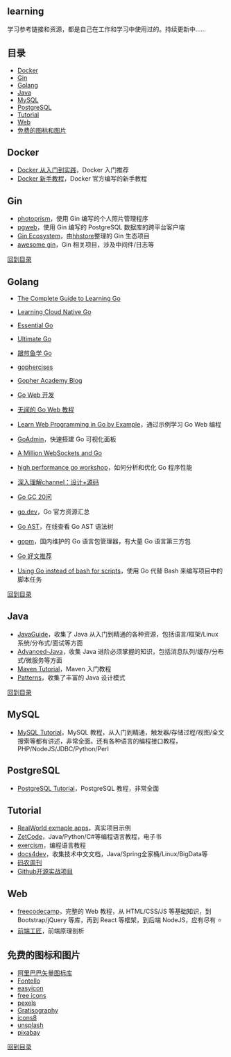 ## learning

学习参考链接和资源，都是自己在工作和学习中使用过的。持续更新中……

## 目录

* [Docker](#Docker)
* [Gin](#Gin)
* [Golang](#Golang)
* [Java](#Java)
* [MySQL](#MySQL)
* [PostgreSQL](#PostgreSQL)
* [Tutorial](#Tutorial)
* [Web](#Web)
* [免费的图标和图片](#免费的图标和图片)

## Docker

- [Docker 从入门到实践](https://docker_practice.gitee.io/zh-cn/)，Docker 入门推荐
- [Docker 新手教程](https://docker-curriculum.com/)，Docker 官方编写的新手教程

## Gin

- [photoprism](https://github.com/photoprism/photoprism)，使用 Gin 编写的个人照片管理程序
- [pgweb](https://github.com/sosedoff/pgweb)，使用 Gin 编写的 PostgreSQL 数据库的跨平台客户端
- [Gin Ecosystem](https://github.com/hhstore/blog/issues/132)，由[hhstore](https://github.com/hhstore)整理的 Gin 生态项目
- [awesome gin](https://github.com/FlowerWrong/awesome-gin)，Gin 相关项目，涉及中间件/日志等

[回到目录](#目录)

## Golang

- [The Complete Guide to Learning Go](https://www.calhoun.io/guide-to-go/)
- [Learning Cloud Native Go](https://learning-cloud-native-go.github.io/)
- [Essential Go](https://www.programming-books.io/essential/go/)
- [Ultimate Go](https://github.com/hoanhan101/ultimate-go)
- [跟煎鱼学 Go](https://book.eddycjy.com/golang/)
- [gophercises](https://gophercises.com/)
- [Gopher Academy Blog](https://blog.gopheracademy.com/)

- [Go Web 开发](https://github.com/thewhitetulip/web-dev-golang-anti-textbook)
- [无闻的 Go Web 教程](https://github.com/unknwon/building-web-applications-in-go)
- [Learn Web Programming in Go by Example](https://gowebexamples.com/)，通过示例学习 Go Web 编程
- [GoAdmin](https://github.com/GoAdminGroup/go-admin)，快速搭建 Go 可视化面板

- [A Million WebSockets and Go](https://www.freecodecamp.org/news/million-websockets-and-go-cc58418460bb/)
- [high performance go workshop](https://dave.cheney.net/high-performance-go-workshop/gopherchina-2019.html)，如何分析和优化 Go 程序性能
- [深入理解channel：设计+源码](http://lessisbetter.site/2019/03/03/golang-channel-design-and-source/)
- [Go GC 20问](https://mp.weixin.qq.com/s/o2oMMh0PF5ZSoYD0XOBY2Q)

- [go.dev](https://go.dev/)，Go 官方资源汇总
- [Go AST](http://goast.yuroyoro.net/)，在线查看 Go AST 语法树
- [gopm](https://gopm.io/)，国内维护的 Go 语言包管理器，有大量 Go 语言第三方包
- [Go 好文推荐](https://github.com/chunlintang/golang-anything-recommend/blob/master/README.md)
- [Using Go instead of bash for scripts](https://presstige.io/p/Using-Go-instead-of-bash-for-scripts-6b51885c1f6940aeb40476000d0eb0fc)，使用 Go 代替 Bash 来编写项目中的脚本任务

[回到目录](#目录)

## Java

- [JavaGuide](https://github.com/Snailclimb/JavaGuide)，收集了 Java 从入门到精通的各种资源，包括语言/框架/Linux 系统/分布式/面试等方面
- [Advanced-Java](https://github.com/doocs/advanced-java)，收集 Java 进阶必须掌握的知识，包括消息队列/缓存/分布式/微服务等方面
- [Maven Tutorial](https://www.javaguides.net/p/maven.html)，Maven 入门教程
- [Patterns](https://java-design-patterns.com/patterns/)，收集了丰富的 Java 设计模式

[回到目录](#目录)

## MySQL

- [MySQL Tutorial](http://www.mysqltutorial.org/)，MySQL 教程，从入门到精通，触发器/存储过程/视图/全文搜索等都有讲述，非常全面。还有各种语言的编程接口教程，PHP/NodeJS/JDBC/Python/Perl

## PostgreSQL

- [PostgreSQL Tutorial](http://www.postgresqltutorial.com/)，PostgreSQL 教程，非常全面

## Tutorial

- [RealWorld exmaple apps](https://github.com/gothinkster/realworld)，真实项目示例
- [ZetCode](http://zetcode.com/)，Java/Python/C#等编程语言教程，电子书
- [exercism](https://exercism.io/)，编程语言教程
- [docs4dev](https://www.docs4dev.com/)，收集技术中文文档，Java/Spring全家桶/Linux/BigData等
- [码农周刊](https://github.com/rogerzhu/MNWeeklyCategory)
- [Github开源实战项目](https://juejin.im/post/5df9fe6be51d45583c1cc3f7)

## Web

- [freecodecamp](https://www.freecodecamp.org/learn/)，完整的 Web 教程，从 HTML/CSS/JS 等基础知识，到 Bootstrap/jQuery 等库，再到 React 等框架，到后端 NodeJS，应有尽有 :star:
- [前端工匠](https://github.com/ljianshu/Blog)，前端原理剖析

## 免费的图标和图片

- [阿里巴巴矢量图标库](https://www.iconfont.cn/home/index?spm=a313x.7781069.1998910419.2)
- [Fontello](https://www.iconfont.cn/home/index?spm=a313x.7781069.1998910419.2)
- [easyicon](https://www.easyicon.net/)
- [free icons](https://www.iconfinder.com/free_icons)
- [pexels](https://www.pexels.com/)
- [Gratisography](https://gratisography.com/)
- [icons8](https://icons8.com/)
- [unsplash](https://unsplash.com/)
- [pixabay](https://pixabay.com/)

[回到目录](#目录)
